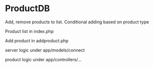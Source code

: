 # ProductDB

Add, remove products to list. Conditional adding based on product type

Product list in index.php

Add product in addproduct.php

server logic under app/models/connect

product logic under app/controllers/...
